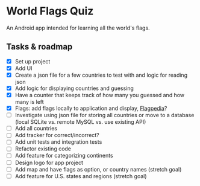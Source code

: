# World Flags Quiz

An Android app intended for learning all the world's flags.

## Tasks & roadmap

- [X] Set up project
- [X] Add UI
- [X] Create a json file for a few countries to test with and logic for reading json
- [X] Add logic for displaying countries and guessing
- [X] Have a counter that keeps track of how many you guessed and how many is left
- [X] Flags: add flags locally to application and display, [Flagpedia](https://flagpedia.net)?
- [ ] Investigate using json file for storing all countries or move to a database (local SQLite vs. remote MySQL vs. use existing API) 
- [ ] Add all countries
- [ ] Add tracker for correct/incorrect?
- [ ] Add unit tests and integration tests
- [ ] Refactor existing code
- [ ] Add feature for categorizing continents
- [ ] Design logo for app project
- [ ] Add map and have flags as option, or country names (stretch goal)
- [ ] Add feature for U.S. states and regions (stretch goal)
